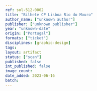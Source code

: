 ```yaml
---
ref: sol-512-0002
title: "Bilhete CP Lisboa Rio do Mouro"
author_name: ["unknown author"]
publisher: ["unknown publisher"]
year: "unknown-date"
origin: ["Portugal"]
formats: ["ticket"]
disciplines: [graphic-design]
tags:
layout: artifact
status: ["scan"]
published: false
int_published: false
image_count:
date_added: 2023-06-16
batch:
---
```


